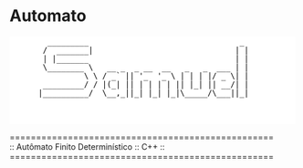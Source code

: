 # Automato <br>
<textarea readonly rows='10' cols='60' style="border: none; resize: none;">
	    _________                                 _ 
	   /  _______|                               | |
	   | |_______                                | |
	   \________ \   __ _  _ __  __   _   _  ___ | |
	            \ \ / _` || '_  '_ \ | | | |/ _ \| |
	   _________/ / |(_| || | | | | || |_| || __/| |
	  |__________/  \__,_||_| |_| |_|\_____/\___||_|
</textarea>
<p>
==================================================<br>
::   Autômato Finito Determinístico    ::  C++  ::<br>
==================================================<br>
</p>
